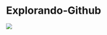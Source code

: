 # Explorando-Github
![](https://media2.giphy.com/media/v1.Y2lkPTc5MGI3NjExYWYzeDAxcTYybWU2M3VsMXJtNG56b3E5aWhzNTQyZGk1OWYxMGx6cyZlcD12MV9pbnRlcm5hbF9naWZfYnlfaWQmY3Q9Zw/bGgsc5mWoryfgKBx1u/giphy.gif)
